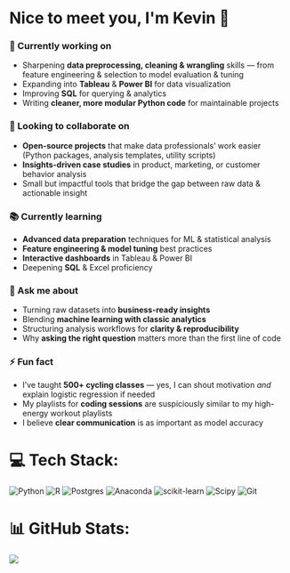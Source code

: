 # Nice to meet you, I'm Kevin 👋

### 🚀 Currently working on
- Sharpening **data preprocessing, cleaning & wrangling** skills — from feature engineering & selection to model evaluation & tuning  
- Expanding into **Tableau** & **Power BI** for data visualization  
- Improving **SQL** for querying & analytics  
- Writing **cleaner, more modular Python code** for maintainable projects  

### 🤝 Looking to collaborate on
- **Open-source projects** that make data professionals’ work easier (Python packages, analysis templates, utility scripts)  
- **Insights-driven case studies** in product, marketing, or customer behavior analysis  
- Small but impactful tools that bridge the gap between raw data & actionable insight  

### 📚 Currently learning
- **Advanced data preparation** techniques for ML & statistical analysis  
- **Feature engineering & model tuning** best practices  
- **Interactive dashboards** in Tableau & Power BI  
- Deepening **SQL** & Excel proficiency  

### 💬 Ask me about
- Turning raw datasets into **business-ready insights**  
- Blending **machine learning with classic analytics**  
- Structuring analysis workflows for **clarity & reproducibility**  
- Why **asking the right question** matters more than the first line of code  

### ⚡ Fun fact
- I’ve taught **500+ cycling classes** — yes, I can shout motivation *and* explain logistic regression if needed  
- My playlists for **coding sessions** are suspiciously similar to my high-energy workout playlists  
- I believe **clear communication** is as important as model accuracy  


# 💻 Tech Stack:
![Python](https://img.shields.io/badge/python-3670A0?style=for-the-badge&logo=python&logoColor=ffdd54) ![R](https://img.shields.io/badge/r-%23276DC3.svg?style=for-the-badge&logo=r&logoColor=white) ![Postgres](https://img.shields.io/badge/postgres-%23316192.svg?style=for-the-badge&logo=postgresql&logoColor=white) ![Anaconda](https://img.shields.io/badge/Anaconda-%2344A833.svg?style=for-the-badge&logo=anaconda&logoColor=white) ![scikit-learn](https://img.shields.io/badge/scikit--learn-%23F7931E.svg?style=for-the-badge&logo=scikit-learn&logoColor=white) ![Scipy](https://img.shields.io/badge/SciPy-%230C55A5.svg?style=for-the-badge&logo=scipy&logoColor=%white) ![Git](https://img.shields.io/badge/git-%23F05033.svg?style=for-the-badge&logo=git&logoColor=white)
# 📊 GitHub Stats:
![](https://github-readme-stats.vercel.app/api?username=insightswithkevin&theme=merko&hide_border=false&include_all_commits=false&count_private=false)<br/>

<!-- Proudly created with GPRM ( https://gprm.itsvg.in ) -->
